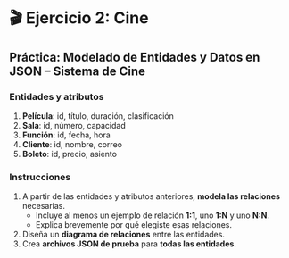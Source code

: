 # 🎬 Ejercicio 2: Cine

## Práctica: Modelado de Entidades y Datos en JSON – Sistema de Cine

### Entidades y atributos

1. **Película**: id, título, duración, clasificación
2. **Sala**: id, número, capacidad
3. **Función**: id, fecha, hora
4. **Cliente**: id, nombre, correo
5. **Boleto**: id, precio, asiento

### Instrucciones

1. A partir de las entidades y atributos anteriores, **modela las relaciones** necesarias.
   - Incluye al menos un ejemplo de relación **1:1**, uno **1:N** y uno **N:N**.
   - Explica brevemente por qué elegiste esas relaciones.
2. Diseña un **diagrama de relaciones** entre las entidades.
3. Crea **archivos JSON de prueba** para **todas las entidades**.
